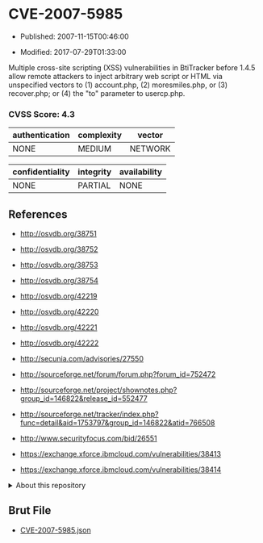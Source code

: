 # CVE-2007-5985

- Published: 2007-11-15T00:46:00

- Modified: 2017-07-29T01:33:00

Multiple cross-site scripting (XSS) vulnerabilities in BtiTracker before 1.4.5 allow remote attackers to inject arbitrary web script or HTML via unspecified vectors to (1) account.php, (2) moresmiles.php, or (3) recover.php; or (4) the "to" parameter to usercp.php.

### CVSS Score: **4.3**

| authentication | complexity | vector |
| --- | --- | --- |
| NONE | MEDIUM | NETWORK |

| confidentiality | integrity | availability |
| --- | --- | --- |
| NONE | PARTIAL | NONE |

## References

* http://osvdb.org/38751

* http://osvdb.org/38752

* http://osvdb.org/38753

* http://osvdb.org/38754

* http://osvdb.org/42219

* http://osvdb.org/42220

* http://osvdb.org/42221

* http://osvdb.org/42222

* http://secunia.com/advisories/27550

* http://sourceforge.net/forum/forum.php?forum_id=752472

* http://sourceforge.net/project/shownotes.php?group_id=146822&release_id=552477

* http://sourceforge.net/tracker/index.php?func=detail&aid=1753797&group_id=146822&atid=766508

* http://www.securityfocus.com/bid/26551

* https://exchange.xforce.ibmcloud.com/vulnerabilities/38413

* https://exchange.xforce.ibmcloud.com/vulnerabilities/38414

<details>
<summary>About this repository</summary> 

  This repository is part of the project [Live Hack CVE](https://github.com/Live-Hack-CVE). Main website can be found [www.live-hack.org](https://www.live-hack.org) 
  
  Made by [Sn0wAlice](https://github.com/Sn0wAlice) for the people that care about security and need to have a feed of the latest CVEs. Hope you enjoy it, don't forget to star the repo and follow me on [Twitter](https://twitter.com/Sn0wAlice) and [Github](https://github.com/Sn0wAlice). And that is my [personnal website](https://www.alice-snow.me/)

  - [Home Page](https://github.com/Live-Hack-CVE)
  - [Framework](https://github.com/Live-Hack-CVE/cve-framework)
  - [CVE database](https://github.com/Live-Hack-CVE/full_database)
  - [Changelog](https://github.com/Live-Hack-CVE/Changelog)
</details>

## Brut File

* [CVE-2007-5985.json](https://raw.githubusercontent.com/Live-Hack-CVE/full_database/main/cves/2007/CVE-2007-5985.json)


